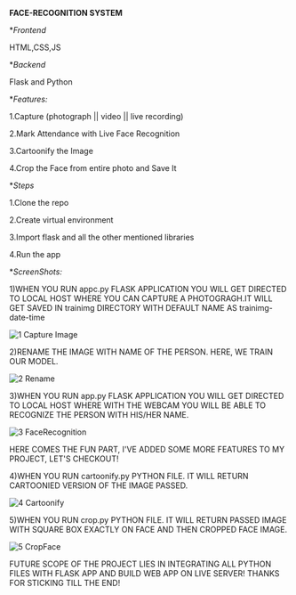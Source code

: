 **FACE-RECOGNITION SYSTEM**

**Frontend*

HTML,CSS,JS

**Backend*

Flask and Python

**Features:*

1.Capture (photograph || video || live recording)

2.Mark Attendance with Live Face Recognition

3.Cartoonify the Image

4.Crop the Face from entire photo and Save It

**Steps*

1.Clone the repo

2.Create virtual environment

3.Import flask and all the other mentioned libraries

4.Run the app


**ScreenShots:*


1)WHEN YOU RUN appc.py FLASK APPLICATION YOU WILL GET DIRECTED TO LOCAL HOST WHERE YOU CAN CAPTURE A PHOTOGRAGH.IT WILL GET SAVED IN trainimg DIRECTORY WITH DEFAULT NAME AS trainimg-date-time

![1 Capture Image](https://user-images.githubusercontent.com/95841235/172396876-51baa61b-ccd3-46a7-af73-57583259e53f.jpg)


2)RENAME THE IMAGE WITH NAME OF THE PERSON. HERE, WE TRAIN OUR MODEL.

![2 Rename](https://user-images.githubusercontent.com/95841235/172396912-1e15c57d-1590-4e10-aa65-e893012ec9c6.jpg)


3)WHEN YOU RUN app.py FLASK APPLICATION YOU WILL GET DIRECTED TO LOCAL HOST WHERE WITH THE WEBCAM YOU WILL BE ABLE TO RECOGNIZE THE PERSON WITH HIS/HER NAME.

![3 FaceRecognition](https://user-images.githubusercontent.com/95841235/172396934-3738ae0d-b637-4e6f-aa9d-a94600deda19.jpg)


HERE COMES THE FUN PART,
I'VE ADDED SOME MORE FEATURES TO MY PROJECT, LET'S CHECKOUT!


4)WHEN YOU RUN cartoonify.py PYTHON FILE. IT WILL RETURN CARTOONIED VERSION OF THE IMAGE PASSED.

![4 Cartoonify](https://user-images.githubusercontent.com/95841235/172396983-7913ac95-ccff-417e-be0c-159875b659c3.jpg)


5)WHEN YOU RUN crop.py PYTHON FILE. IT WILL RETURN PASSED IMAGE WITH SQUARE BOX EXACTLY ON FACE AND THEN CROPPED FACE IMAGE.

![5 CropFace](https://user-images.githubusercontent.com/95841235/172397021-7739230a-20b2-475e-a799-32dc0756999b.jpg)



FUTURE SCOPE OF THE PROJECT LIES IN INTEGRATING ALL PYTHON FILES WITH FLASK APP AND BUILD WEB APP ON LIVE SERVER!
THANKS FOR STICKING TILL THE END!
